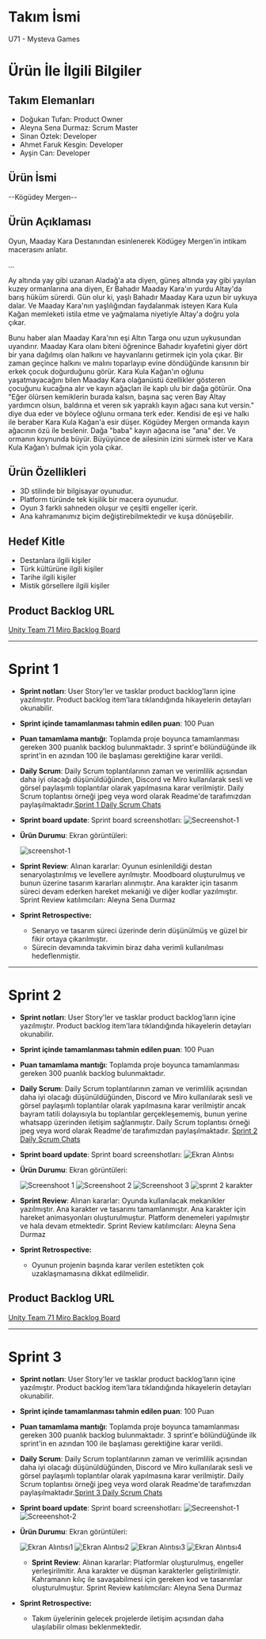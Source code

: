 # **Takım İsmi**

U71 - Mysteva Games

# Ürün İle İlgili Bilgiler

## Takım Elemanları
- Doğukan Tufan: Product Owner
- Aleyna Sena Durmaz: Scrum Master
- Sinan Öztek: Developer
- Ahmet Faruk Kesgin: Developer
- Ayşin Can: Developer

## Ürün İsmi

--Kögüdey Mergen--
 
## Ürün Açıklaması
Oyun, Maaday Kara Destanından esinlenerek Ködügey Mergen'in intikam macerasını anlatır.

...

Ay altında yay gibi uzanan Aladağ'a ata diyen, güneş altında yay gibi yayılan kuzey ormanlarına ana diyen, Er Bahadır Maaday Kara'ın yurdu Altay'da barış hüküm sürerdi.
Gün olur ki, yaşlı Bahadır Maaday Kara uzun bir uykuya dalar. Ve Maaday Kara'nın yaşlılığından faydalanmak isteyen Kara Kula Kağan memleketi istila etme ve yağmalama niyetiyle Altay'a doğru yola çıkar.

Bunu haber alan Maaday Kara'nın eşi Altın Targa onu uzun uykusundan uyandırır. Maaday Kara olanı biteni öğrenince Bahadır kıyafetini giyer dört bir yana dağılmış olan halkını ve hayvanlarını getirmek için yola çıkar. Bir zaman geçince halkını ve malını toparlayıp evine döndüğünde karısının bir erkek çocuk doğurduğunu görür. Kara Kula Kağan'ın oğlunu yaşatmayacağını bilen Maaday Kara olağanüstü özellikler gösteren çocuğunu kucağına alır ve kayın ağaçları ile kaplı ulu bir dağa götürür. Ona "Eğer ölürsen kemiklerin burada kalsın, başına saç veren Bay Altay yardımcın olsun, baldırına et veren sık yapraklı kayın ağacı sana kut versin." diye dua eder ve böylece oğlunu ormana terk eder. Kendisi de eşi ve halkı ile beraber Kara Kula Kağan'a esir düşer. Kögüdey Mergen ormanda kayın ağacının özü ile beslenir. Dağa "baba" kayın ağacına ise "ana" der. Ve ormanın koynunda büyür. Büyüyünce de ailesinin izini sürmek ister ve Kara Kula Kağan'ı bulmak için yola çıkar.

## Ürün Özellikleri

- 3D stilinde bir bilgisayar oyunudur.
- Platform türünde tek kişilik bir macera oyunudur.
- Oyun 3 farklı sahneden oluşur ve çeşitli engeller içerir.
- Ana kahramanımız biçim değiştirebilmektedir ve kuşa dönüşebilir.

## Hedef Kitle

- Destanlara ilgili kişiler
- Türk kültürüne ilgili kişiler
- Tarihe ilgili kişiler
- Mistik görsellere ilgili kişiler

## Product Backlog URL

[Unity Team 71 Miro Backlog Board](https://miro.com/app/board/uXjVM9w5jOM=/?share_link_id=59489808086)



---

# Sprint 1

- **Sprint notları**: User Story'ler ve tasklar product backlog'ların içine yazılmıştır. Product backlog item'lara tıklandığında hikayelerin detayları okunabilir.

- **Sprint içinde tamamlanması tahmin edilen puan**: 100 Puan

- **Puan tamamlama mantığı**: Toplamda proje boyunca tamamlanması gereken 300 puanlık backlog bulunmaktadır. 3 sprint'e bölündüğünde ilk sprint'in en azından 100 ile başlaması gerektiğine karar verildi.

- **Daily Scrum**: Daily Scrum toplantılarının zaman ve verimlilik açısından daha iyi olacağı düşünüldüğünden, Discord ve Miro kullanılarak sesli ve görsel paylaşımlı toplantılar olarak yapılmasına karar verilmiştir. Daily Scrum toplantısı örneği jpeg veya word olarak Readme'de tarafımızdan paylaşılmaktadır.[Sprint 1 Daily Scrum Chats](https://docs.google.com/document/d/1bgASB4J620PAkgVM50E0bMO8tp1layfeP-CRlPfUT-E/edit)

- **Sprint board update**: Sprint board screenshotları: 
![Secreenshot-1](https://github.com/SinanOztek/Bootcamp-Game-Google-Akademi/assets/120099497/f02d883d-8495-42dd-9f6d-e70523c7f837)

- **Ürün Durumu**: Ekran görüntüleri:
  
   ![screenshot-1](https://github.com/SinanOztek/Bootcamp-Game-Google-Akademi/assets/120099497/56518717-d70c-40f3-8cf6-ade0fc4d9d26)


- **Sprint Review**: 
Alınan kararlar: Oyunun esinlenildiği destan senaryolaştırılmış ve levellere ayrılmıştır. Moodboard oluşturulmuş ve bunun üzerine tasarım kararları alınmıştır. Ana karakter için tasarım süreci devam ederken hareket mekaniği ve diğer kodlar yazılmıştır. Sprint Review katılımcıları: Aleyna Sena Durmaz

- **Sprint Retrospective:**
   - Senaryo ve tasarım süreci üzerinde derin düşünülmüş ve güzel bir fikir ortaya çıkarılmıştır.
   - Sürecin devamında takvimin biraz daha verimli kullanılması hedeflenmiştir.


---

# Sprint 2

- **Sprint notları**: User Story'ler ve tasklar product backlog'ların içine yazılmıştır. Product backlog item'lara tıklandığında hikayelerin detayları okunabilir.

- **Sprint içinde tamamlanması tahmin edilen puan**: 100 Puan

- **Puan tamamlama mantığı**: Toplamda proje boyunca tamamlanması gereken 300 puanlık backlog bulunmaktadır.

- **Daily Scrum**: Daily Scrum toplantılarının zaman ve verimlilik açısından daha iyi olacağı düşünüldüğünden, Discord ve Miro kullanılarak sesli ve görsel paylaşımlı toplantılar olarak yapılmasına karar verilmiştir ancak bayram tatili dolayısıyla bu toplantılar gerçekleşememiş, bunun yerine whatsapp üzerinden iletişim sağlanmıştır. Daily Scrum toplantısı örneği jpeg veya word olarak Readme'de tarafımızdan paylaşılmaktadır. [Sprint 2 Daily Scrum Chats](https://docs.google.com/document/d/1w0VRkKrtwFZSKtfUFliLnFvcHN05yWyW2r83kzAagG4/edit?usp=sharing)

- **Sprint board update**: Sprint board screenshotları: 
  ![Ekran Alıntısı](https://github.com/SinanOztek/Bootcamp-Game-Google-Akademi/assets/120099497/41823d38-bca6-4d5f-b3ac-5b2710625101)


- **Ürün Durumu**: Ekran görüntüleri:
  
    ![Screenshoot 1](https://github.com/SinanOztek/Bootcamp-Game-Google-Akademi/assets/120099497/46f693f3-d074-486b-9d83-f37a54747254)
    ![Screenshoot 2](https://github.com/SinanOztek/Bootcamp-Game-Google-Akademi/assets/120099497/a3ba9e63-333f-4757-9363-e68ca6a5ccef)
    ![Screenshoot 3](https://github.com/SinanOztek/Bootcamp-Game-Google-Akademi/assets/120099497/1d672926-ea6b-4c85-a471-998e53979be1)
    ![sprınt 2 karakter](https://github.com/SinanOztek/Bootcamp-Game-Google-Akademi/assets/120099497/2a83a88e-5f0c-4349-b5d4-e8c0372b0bfa)

- **Sprint Review**: 
Alınan kararlar: Oyunda kullanılacak mekanikler yazılmıştır. Ana karakter ve tasarımı tamamlanmıştır. Ana karakter için hareket animasyonları oluşturulmuştur. Platform denemeleri yapılmıştır ve hala devam etmektedir. Sprint Review katılımcıları: Aleyna Sena Durmaz

- **Sprint Retrospective:**
   - Oyunun projenin başında karar verilen estetikten çok uzaklaşmamasına dikkat edilmelidir.

## Product Backlog URL

[Unity Team 71 Miro Backlog Board](https://miro.com/app/board/uXjVM9w5jOM=/?share_link_id=59489808086)


---

# Sprint 3

- **Sprint notları**: User Story'ler ve tasklar product backlog'ların içine yazılmıştır. Product backlog item'lara tıklandığında hikayelerin detayları okunabilir.

- **Sprint içinde tamamlanması tahmin edilen puan**: 100 Puan

- **Puan tamamlama mantığı**: Toplamda proje boyunca tamamlanması gereken 300 puanlık backlog bulunmaktadır. 3 sprint'e bölündüğünde ilk sprint'in en azından 100 ile başlaması gerektiğine karar verildi.

- **Daily Scrum**: Daily Scrum toplantılarının zaman ve verimlilik açısından daha iyi olacağı düşünüldüğünden, Discord ve Miro kullanılarak sesli ve görsel paylaşımlı toplantılar olarak yapılmasına karar verilmiştir. Daily Scrum toplantısı örneği jpeg veya word olarak Readme'de tarafımızdan paylaşılmaktadır.[Sprint 3 Daily Scrum Chats]()

- **Sprint board update**: Sprint board screenshotları: 
![Secreenshot-1](https://github.com/SinanOztek/Bootcamp-Game-Google-Akademi/assets/120099497/3c48b1ce-b965-4f36-a9a2-ffb8d659cc34)
![Screeenshot-2](https://github.com/SinanOztek/Bootcamp-Game-Google-Akademi/assets/120099497/faa5dad3-0d37-44a4-9efe-1784aa8653c6)

- **Ürün Durumu**: Ekran görüntüleri:

    ![Ekran Alıntısı1](https://github.com/SinanOztek/Bootcamp-Game-Google-Akademi/assets/120099497/7d20238d-98c9-46d1-a4e7-5938a2c3a7de)
    ![Ekran Alıntısı2](https://github.com/SinanOztek/Bootcamp-Game-Google-Akademi/assets/120099497/f1d1b1c5-b551-4008-bea4-2d11c254e0f3)
    ![Ekran Alıntısı3](https://github.com/SinanOztek/Bootcamp-Game-Google-Akademi/assets/120099497/65208d6a-6de1-4e2b-8735-cd52321182a7)
    ![Ekran Alıntısı4](https://github.com/SinanOztek/Bootcamp-Game-Google-Akademi/assets/120099497/6cb4046c-68a7-4f09-845e-4c3f8c23c5b7)

  - **Sprint Review**: 
Alınan kararlar: Platformlar oluşturulmuş, engeller yerleşirilmitir. Ana karakter ve düşman karakterler geliştirilmiştir. Kahramanın kılıç ile savaşabilmesi için gereken kod ve tasarımlar oluşturulmuştur. Sprint Review katılımcıları: Aleyna Sena Durmaz

- **Sprint Retrospective:**
   - Takım üyelerinin gelecek projelerde iletişim açısından daha ulaşılabilir olması beklenmektedir.

